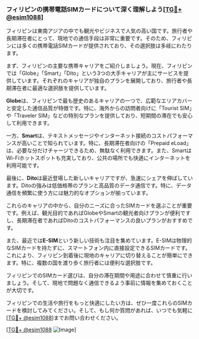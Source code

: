 ### フィリピンの携帯電話SIMカードについて深く理解しよう[[TG💪+ @esim1088](https://t.me/s/esim1088)]

フィリピンは東南アジアの中でも観光やビジネスで人気の高い国です。旅行者や長期滞在者にとって、現地での通信手段は非常に重要です。そのため、フィリピンには多くの携帯電話SIMカードが提供されており、その選択肢は多岐にわたります。

まず、フィリピンの主要な携帯キャリアをご紹介しましょう。現在、フィリピンでは「Globe」「Smart」「Dito」という3つの大手キャリアが主にサービスを提供しています。それぞれのキャリアが独自のプランを展開しており、旅行者や長期滞在者に最適な選択肢を提供しています。

**Globe**は、フィリピンで最も歴史のあるキャリアの一つで、広範なエリアカバーと安定した通信品質が特徴です。特に、海外からの訪問者向けに「Tourist SIM」や「Traveler SIM」などの特別なプランを提供しており、短期間の滞在でも安心して利用できます。

一方、**Smart**は、テキストメッセージやインターネット接続のコストパフォーマンスが高いことで知られています。特に、長期滞在者向けの「Prepaid eLoad」は、必要な分だけチャージできるため、無駄なく利用できます。また、SmartはWi-Fiホットスポットも充実しており、公共の場所でも快適にインターネットを利用可能です。

最後に、**Dito**は最近登場した新しいキャリアですが、急速にシェアを伸ばしています。Ditoの強みは低価格帯のプランと高品質のデータ通信です。特に、データ通信を頻繁に使う方には魅力的なオプションが揃っています。

これらのキャリアの中から、自分のニーズに合ったSIMカードを選ぶことが重要です。例えば、観光目的であればGlobeやSmartの観光者向けプランが便利ですし、長期滞在者であればDitoのコストパフォーマンスの良いプランがおすすめです。

また、最近では**E-SIM**という新しい技術も注目を集めています。E-SIMは物理的なSIMカードを持たずに、スマートフォン内に直接設定できるSIMカードです。これにより、フィリピン到着後に現地のキャリアに切り替えることが簡単にできます。特に、複数の国を渡り歩く旅行者には便利な選択肢です。

フィリピンでのSIMカード選びは、自分の滞在期間や用途に合わせて慎重に行いましょう。そして、現地で問題なく通信できるよう事前に情報を集めておくことが大切です。

フィリピンでの生活や旅行をもっと快適にしたい方は、ぜひ一度これらのSIMカードを検討してみてください。そして、もし何か質問があれば、いつでも気軽に[[TG💪+ @esim1088](https://t.me/s/esim1088)]までお問い合わせください。

[[TG💪+ @esim1088](https://t.me/s/esim1088) ![Image](https://i.postimg.cc/Y0z9fWf4/image.png)]